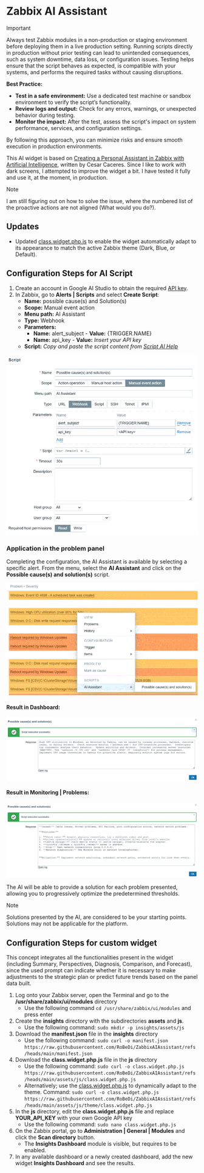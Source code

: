 # Zabbix AI Assistant

> [!IMPORTANT]
> Always test Zabbix modules in a non-production or staging environment before deploying them in a live production setting. Running scripts directly in production without prior testing can lead to unintended consequences, such as system downtime, data loss, or configuration issues. Testing helps ensure that the script behaves as expected, is compatible with your systems, and performs the required tasks without causing disruptions.
>
> **Best Practice:**
> - **Test in a safe environment:** Use a dedicated test machine or sandbox environment to verify the script’s functionality.
> - **Review logs and output:** Check for any errors, warnings, or unexpected behavior during testing.
> - **Monitor the impact:** After the test, assess the script's impact on system performance, services, and configuration settings.
> 
> By following this approach, you can minimize risks and ensure smooth execution in production environments.

This AI widget is based on [Creating a Personal Assistant in Zabbix with Artificial Intelligence](https://blog.zabbix.com/creating-a-personal-assistant-in-zabbix-with-artificial-intelligence/29596/), written by Cesar Caceres. Since I like to work with dark screens, I attempted to improve the widget a bit. I have tested it fully and use it, at the moment, in production.

> [!NOTE]
> I am still figuring out on how to solve the issue, where the numbered list of the proactive actions are not aligned (What would you do?).

## Updates
- Updated [class.widget.php.js](https://raw.githubusercontent.com/RoBeDi/ZabbixAIAssistant/refs/heads/main/assets/js/theme/class.widget.php.js) to enable the widget automatically adapt to its appearance to match the active Zabbix theme (Dark, Blue, or Default).

## Configuration Steps for AI Script
1.	Create an account in Google AI Studio to obtain the required [API key](https://aistudio.google.com/app/apikey).
2.	In Zabbix, go to **Alerts | Scripts** and select **Create Script**:
	- **Name:** possible cause(s) and Solution(s)
	- **Scope:** Manual event action
	- **Menu path:** AI Assistant
	- **Type:** Webhook
	- **Parameters:** 
		- **Name:** alert_subject - **Value:** {TRIGGER.NAME}
		- **Name:** api_key - **Value:** *Insert your API key*
	- **Script:** *Copy and paste the script content from [Script AI Help](https://github.com/RoBeDi/ZabbixAIAssistant/raw/refs/heads/main/script)*

![image](/images/Create_script.gif)

### Application in the problem panel
Completing the configuration, the AI Assistant is available by selecting a specific alert. From the menu, select the **AI Assistant** and click on the **Possible cause(s) and solution(s)** script.

![image](/images/AI_menu.gif)

#### Result in Dashboard:

![image](/images/DashboardProblem.gif)

#### Result in **Monitoring | Problems**:

![image](/images/MonitoringProblems.gif)

The AI will be able to provide a solution for each problem presented, allowing you to progressively optimize the predetermined thresholds.

> [!NOTE]
> Solutions presented by the AI, are considered to be your starting points. Solutions may not be applicable for the platform.

## Configuration Steps for custom widget
This concept integrates all the functionalities present in the widget (including Summary, Perspectives, Diagnosis, Comparison, and Forecast), since the used prompt can indicate whether it is necessary to make adjustments to the strategic plan or predict future trends based on the panel data built.

1.	Log onto your Zabbix server, open the Terminal and go to the **/usr/share/zabbix/ui/modules** directory
	- Use the following command `cd /usr/share/zabbix/ui/modules` and press enter
2.	Create the **insights** directory with the subdirectories **assets** and **js**.
	-	Use the following command: `sudo mkdir -p insights/assets/js`
3.	Download the **manifest.json** file in the **insights** directory
	-	Use the following command: `sudo curl -o manifest.json https://raw.githubusercontent.com/RoBeDi/ZabbixAIAssistant/refs/heads/main/manifest.json `
4.	Download the **class.widget.php.js** file in the **js** directory
	-	Use the following command: `sudo curl -o class.widget.php.js https://raw.githubusercontent.com/RoBeDi/ZabbixAIAssistant/refs/heads/main/assets/js/class.widget.php.js `
	-	Alternatively; use the [class.widget.php.js](https://raw.githubusercontent.com/RoBeDi/ZabbixAIAssistant/refs/heads/main/assets/js/theme/class.widget.php.js) to dynamically adapt to the theme. Command: `sudo curl -o class.widget.php.js https://raw.githubusercontent.com/RoBeDi/ZabbixAIAssistant/refs/heads/main/assets/js/theme/class.widget.php.js `
5.	In the **js** directory, edit the **class.widget.php.js** file and replace **YOUR_API_KEY** with your own Google API key
	-	Use the following command: `sudo nano class.widget.php.js`
6.	On the Zabbix portal, go to **Administration | General | Modules** and click the **Scan directory** button.
	-	The **Insights Dashboard** module is visible, but requires to be enabled.
7. In any available dashboard or a newly created dashboard, add the new widget **Insights Dashboard** and see the results.